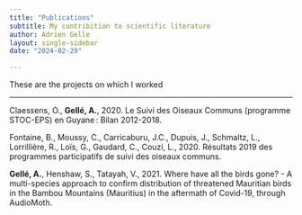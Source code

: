 ```yaml
---
title: "Publications"
subtitle: My contribition to scientific literature
author: Adrien Gelle
layout: single-sidebar
date: "2024-02-29"

---
```


These are the projects on which I worked
<script src="https://kit.fontawesome.com/4cd9712f70.js" crossorigin="anonymous"></script>
---

Claessens, O., **Gellé, A.**, 2020. Le Suivi des Oiseaux Communs (programme STOC-EPS) en Guyane : Bilan 2012-2018.
[<i class="fa-solid fa-file-pdf"></i>](pdf/2020_stoceps.pdf)
[<i class="fa-solid fa-link"></i>](http://gepog.org/sites/default/files/Claessens%20%26%20Gell%C3%A9%202020.%20Bilan%20STOC-EPS%20Guyane%202012-2018.pdf)

Fontaine, B., Moussy, C., Carricaburu, J.C., Dupuis, J., Schmaltz, L., Lorrillière, R., Loïs, G., Gaudard, C., Couzi, L., 2020. Résultats 2019 des programmes participatifs de suivi des oiseaux communs.
[<i class="fa-solid fa-link"></i>](https://www.vigienature.fr/sites/vigienature/files/atoms/files/syntheseoiseauxcommuns2020_final.pdf)
[<i class="fa-brands fa-youtube"></i>](https://www.youtube.com/watch?v=-NByZHDScbk)

**Gellé, A.**, Henshaw, S., Tatayah, V., 2021. Where have all the birds gone? - A multi-species approach to confirm distribution of threatened Mauritian birds in the Bambou Mountains (Mauritius) in the aftermath of Covid-19, through AudioMoth.
[<i class="fa-solid fa-file-pdf"></i>](pdf/2021_MWF_audiomoth.pdf)
[<i class="fa-solid fa-link"></i>](https://www.africanbirdclub.org/wp-content/uploads/2023/02/Mauritius-threatened-birds_AudioMoth_ABC-final-project-report.pdf)




